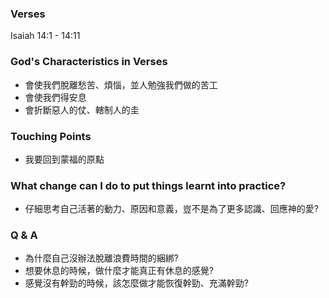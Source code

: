 ### Verses
Isaiah 14:1 - 14:11

### God's Characteristics in Verses
- 會使我們脫離愁苦、煩惱，並人勉強我們做的苦工
- 會使我們得安息
- 會折斷惡人的仗、轄制人的圭

### Touching Points
- 我要回到蒙福的原點

### What change can I do to put things learnt into practice?
- 仔細思考自己活著的動力、原因和意義，豈不是為了更多認識、回應神的愛?

### Q & A
- 為什麼自己沒辦法脫離浪費時間的綑綁?
- 想要休息的時候，做什麼才能真正有休息的感覺?
- 感覺沒有幹勁的時候，該怎麼做才能恢復幹勁、充滿幹勁?
